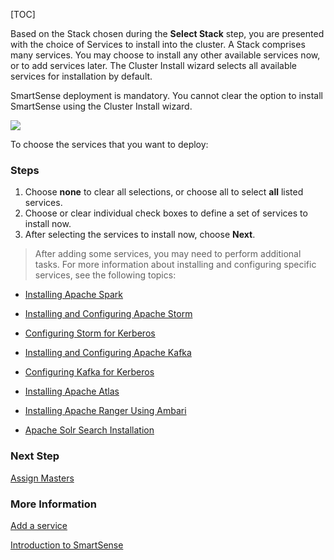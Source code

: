 [TOC]

Based on the Stack chosen during the **Select Stack** step, you are presented with the choice of Services to install into the cluster. A Stack comprises many services. You may choose to install any other available services now, or to add services later. The Cluster Install wizard selects all available services for installation by default.

SmartSense deployment is mandatory. You cannot clear the option to install SmartSense using the Cluster Install wizard.

![](https://cdn.north.devlive.org/images/2024/05/05/17148842330270.jpg)

To choose the services that you want to deploy:

### Steps

1. Choose **none** to clear all selections, or choose all to select **all** listed services.
2. Choose or clear individual check boxes to define a set of services to install now.
3. After selecting the services to install now, choose **Next**.

> After adding some services, you may need to perform additional tasks. For more information about installing and configuring specific services, see the following topics:

<ul class="itemizedlist" type="disc"><li class="listitem"><p><a class="link" href="https://docs.hortonworks.com/HDPDocuments/HDP3/HDP-3.1.4/installing-spark/content/installing_spark.html" target="_top">Installing Apache Spark</a></p></li><li class="listitem"><p><a class="link" href="https://docs.hortonworks.com/HDPDocuments/HDP3/HDP-3.1.4/installing-configuring-storm/content/installing_apache_storm.html" target="_top">Installing and Configuring Apache Storm</a></p></li><li class="listitem"><p><a class="link" href="https://docs.hortonworks.com/HDPDocuments/HDP3/HDP-3.1.4/authentication-with-kerberos/content/kerberos_storm_configuring_storm_for_kerberos_using_ambari.html" target="_top">Configuring Storm for Kerberos</a></p></li><li class="listitem"><p><a class="link" href="https://docs.hortonworks.com/HDPDocuments/HDP3/HDP-3.1.4/installing-configuring-kafka/content/installing_kafka.html" target="_top">Installing and Configuring Apache Kafka</a></p></li><li class="listitem"><p><a class="link" href="https://docs.hortonworks.com/HDPDocuments/HDP3/HDP-3.1.4/authentication-with-kerberos/content/kerberos_kafka_configuring_kafka_for_kerberos_using_ambari.html" target="_top">Configuring Kafka for Kerberos</a></p></li><li class="listitem"><p><a class="link" href="https://docs.hortonworks.com/HDPDocuments/HDP3/HDP-3.1.4/installing-atlas/content/migrating_atlas_metadata_when_upgrading_to_hdp-3_0.html" target="_top">Installing Apache Atlas</a></p></li><li class="listitem"><p><a class="link" href="https://docs.hortonworks.com/HDPDocuments/HDP3/HDP-3.1.4/installing-ranger/content/installing_ranger_using_ambari.html" target="_top">Installing Apache Ranger Using Ambari</a></p></li><li class="listitem"><p><a class="link" href="https://docs.hortonworks.com/HDPDocuments/HDPS/HDPS-4.0.0/bk_solr-search-installation/content/ch_hdp-search.html" target="_top">Apache Solr Search Installation</a></p></li></ul>

### Next Step

[Assign Masters]($AssignMasters)

### More Information

[Add a service](https://docs.cloudera.com/HDPDocuments/Ambari-2.7.4.0/managing-and-monitoring-ambari/content/amb_add_a_service.html)

[Introduction to SmartSense](https://docs.cloudera.com/HDPDocuments/SS1/SmartSense-1.5.1/introduction/content/ss_smartsense_intro.html)

